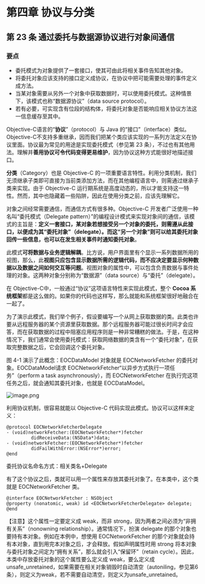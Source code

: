 # 第四章 协议与分类

## 第 23 条 通过委托与数据源协议进行对象间通信

### 要点

* 委托模式为对象提供了一套接口，使其可由此将相关事件告知其他对象。
* 将委托对象应该支持的接口定义成协议，在协议中把可能需要处理的事件定义成方法。
* 当某对象需要从另外一个对象中获取数据时，可以使用委托模式。这种情景下，该模式也称“数据源协议”（data source protocol）。
* 若有必要，可实现含有位段的结构体，将委托对象是否能响应相关协议方法这一信息缓存至其中。

Objective-C语言的“**协议**”（protocol）与 Java 的“接口”（interface）类似。Objective-C不支持多重继承，因而我们把某个类应该实现的一系列方法定义在协议里面。协议最为常见的用途是实现委托模式（参见第 23 条），不过也有其他用法。理解并**善用协议可令代码变得更易维护**，因为协议这种方式能很好地描述接口。

**分类**（Category）也是 Objective-C 的一项重要语言特性。利用分类机制，我们无须继承子类即可直接为当前类添加方法，而在其他编程语言中，则需通过继承子类来实现。由于 Objective-C 运行期系统是高度动态的，所以才能支持这一特性。然而，其中也隐藏着一些陷阱，因此在使用分类之前，应该先理解它。

对象之间经常需要通信，而通信方式有很多种。Objective-C 开发者广泛使用一种名叫“委托模式（Delegate pattern）”的编程设计模式来实现对象间的通信，该模式的主旨是：**定义一套接口，某对象若想接受另一个对象的委托，则需遵从此接口，以便成为其“委托对象”（delegate）。而这“另一个对象”则可以给其委托对象回传一些信息，也可以在发生相关事件时通知委托对象**。

此模式**可将数据与业务逻辑解耦**。比方说，用户界面里有个显示一系列数据所用的视图，那么，此**视图只应包含显示数据所需的逻辑代码，而不应决定要显示何种数据以及数据之间如何交互等问题**。视图对象的属性中，可以包含负责数据与事件处理的对象。这两种对象分别称为“数据源”（data source）与“委托”（delegate）。

在 Objective-C中，一般通过“协议”这项语言特性来实现此模式，整个 **Cocoa 系统框架**都是这么做的。如果你的代码也这样写，那么就能和系统框架很好地融合在一起了。

为了演示此模式，我们举个例子，假设要编写一个从网上获取数据的类。此类也许要从远程服务器的某个资源里获取数据。那个远程服务器可能过很长时间才会应答，而在获取数据的过程中阻塞应用程序则是一种非常糟糕的做法。于是，在这种情况下，我们通常会使用委托模式：获取网络数据的类含有一个“委托对象”，在获取完整数据之后，它会回调这个委托对象。

图 4-1 演示了此概念：EOCDataModel 对象就是 EOCNetworkFetcher 的委托对象。EOCDataModel请求 EOCNetworkFetcher“以异步方式执行一项任务”（perform a task asynchronously），而 EOCNetworkFetcher 在执行完这项任务之后，就会通知其委托对象，也就是 EOCDataModel。

![image.png](https://upload-images.jianshu.io/upload_images/4164292-e0facb34e463914b.png?imageMogr2/auto-orient/strip%7CimageView2/2/w/1240)

利用协议机制，很容易就能以 Objective-C 代码实现此模式。协议可以这样来定义：

```
@protocol EOCNetworkFetcherDelegate
- (void)networkFetcher:(EOCNetworkFetcher*)fetcher
         didReceiveData:(NSData*)data;
- (void)networkFetcher:(EOCNetworkFetcher*)fetcher
         didFailWithError:(NSError*)error;
@end
```

委托协议名命名方式：相关类名+Delegate

有了这个协议之后，类就可以用一个属性来存放其委托对象了。在本类中，这个类就是 EOCNetworkFetcher 类。

```
@interface EOCNetworkFetcher : NSObject
@property (nonatomic, weak) id <EOCNetworkFetcherDelegate> delegate;
@end
```

【注意】这个属性一定要定义成 weak，而非 strong，因为两者之间必须为“非拥有关系”（nonowning relationship）。通常情况下，扮演 delegate 的那个对象也要持有本对象。例如在本例中，想使用 EOCNetworkFetcher 的那个对象就会持有本对象，直到用完本对象之后，才会释放。假如声明属性时用 strong 将本对象与委托对象之间定为“拥有关系”，那么就会引入“保留环”（retain cycle）。因此，本类中存放委托对象的这个属性要么定义成 weak，要么定义成 unsafe_unretained，如果需要在相关对象销毁时自动清空（autoniling，参见第6条），则定义为weak，若不需要自动清空，则定义为unsafe_unretained。







